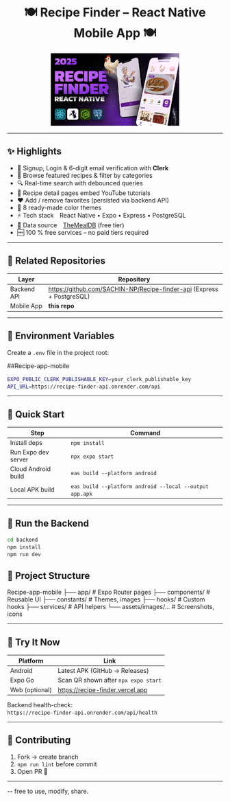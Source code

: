 <h1 align="center">🍽️ Recipe Finder – React Native Mobile App 🍽️</h1>

<p align="center">
  <img src="assets/images/screenshot-for-readme.png" alt="App demo" width="300" />
</p>

---

## ✨ Highlights

- 🔐 Signup, Login & 6-digit email verification with **Clerk**
- 🍳 Browse featured recipes & filter by categories
- 🔍 Real-time search with debounced queries
- 🎥 Recipe detail pages embed YouTube tutorials
- ❤️ Add / remove favorites (persisted via backend API)
- 🌈 8 ready-made color themes
- ⚡ Tech stack React Native • Expo • Express • PostgreSQL
- 🔗 Data source [TheMealDB](https://www.themealdb.com/) (free tier)
- 🆓 100 % free services – no paid tiers required

---

## 🔗 Related Repositories

| Layer      | Repository |
| ---------- | ---------- |
| Backend API | <https://github.com/SACHIN-NP/Recipe-finder-api> (Express + PostgreSQL) |
| Mobile App | **this repo** |

---

## 🧪 Environment Variables

Create a `.env` file in the project root:

##Recipe-app-mobile
```bash
EXPO_PUBLIC_CLERK_PUBLISHABLE_KEY=your_clerk_publishable_key
API_URL=https://recipe-finder-api.onrender.com/api
```

---

## 🚀 Quick Start
| Step | Command |
| ---- | ------- |
| Install deps | `npm install` |
| Run Expo dev server | `npx expo start` |
| Cloud Android build | `eas build --platform android` |
| Local APK build | `eas build --platform android --local --output app.apk` |

---

## 🔧 Run the Backend

```bash
cd backend
npm install
npm run dev
```

## 📂 Project Structure

Recipe-app-mobile
├── app/ # Expo Router pages
├── components/ # Reusable UI
├── constants/ # Themes, images
├── hooks/ # Custom hooks
├── services/ # API helpers
└── assets/images/… # Screenshots, icons


---

## 📲 Try It Now
| Platform | Link |
| -------- | ---- |
| Android  | Latest APK (GitHub → Releases) |
| Expo Go  | Scan QR shown after `npx expo start` |
| Web (optional) | <https://recipe-finder.vercel.app> |

Backend health-check:  
`https://recipe-finder-api.onrender.com/api/health`

---

## 🤝 Contributing
1. Fork → create branch  
2. `npm run lint` before commit  
3. Open PR 🎉

---


-- free to use, modify, share.

